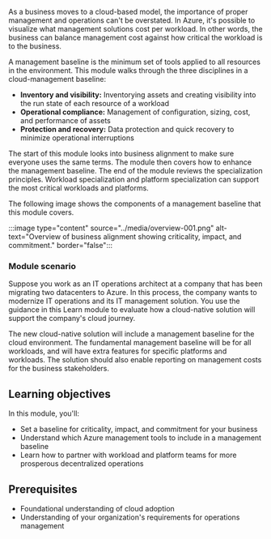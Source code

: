 As a business moves to a cloud-based model, the importance of proper management and operations can't be overstated. In Azure, it's possible to visualize what management solutions cost per workload. In other words, the business can balance management cost against how critical the workload is to the business.

A management baseline is the minimum set of tools applied to all resources in the environment. This module walks through the three disciplines in a cloud-management baseline:

- **Inventory and visibility:** Inventorying assets and creating visibility into the run state of each resource of a workload
- **Operational compliance:** Management of configuration, sizing, cost, and performance of assets
- **Protection and recovery:** Data protection and quick recovery to minimize operational interruptions

The start of this module looks into business alignment to make sure everyone uses the same terms. The module then covers how to enhance the management baseline. The end of the module reviews the specialization principles. Workload specialization and platform specialization can support the most critical workloads and platforms.

The following image shows the components of a management baseline that this module covers.

:::image type="content" source="../media/overview-001.png" alt-text="Overview of business alignment showing criticality, impact, and commitment." border="false":::

### Module scenario

Suppose you work as an IT operations architect at a company that has been migrating two datacenters to Azure. In this process, the company wants to modernize IT operations and its IT management solution. You use the guidance in this Learn module to evaluate how a cloud-native solution will support the company's cloud journey.

The new cloud-native solution will include a management baseline for the cloud environment. The fundamental management baseline will be for all workloads, and will have extra features for specific platforms and workloads. The solution should also enable reporting on management costs for the business stakeholders.

## Learning objectives

In this module, you'll:

- Set a baseline for criticality, impact, and commitment for your business
- Understand which Azure management tools to include in a management baseline
- Learn how to partner with workload and platform teams for more prosperous decentralized operations

## Prerequisites

- Foundational understanding of cloud adoption
- Understanding of your organization's requirements for operations management
